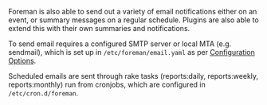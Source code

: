 
Foreman is also able to send out a variety of email notifications either on an event, or summary messages on a regular schedule.  Plugins are also able to extend this with their own summaries and notifications.

To send email requires a configured SMTP server or local MTA (e.g. sendmail), which is set up in `/etc/foreman/email.yaml` as per [Configuration Options](/manuals/{{page.version}}/index.html#3.5.2ConfigurationOptions).

Scheduled emails are sent through rake tasks (reports:daily, reports:weekly, reports:monthly) run from cronjobs, which are configured in `/etc/cron.d/foreman`.
